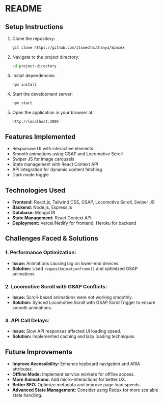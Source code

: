 # README

## Setup Instructions
1. Clone the repository:
   ```sh
   git clone https://github.com/itsmechaithanya/SpaceX
   ```
2. Navigate to the project directory:
   ```sh
   cd project-directory
   ```
3. Install dependencies:
   ```sh
   npm install
   ```
4. Start the development server:
   ```sh
   npm start
   ```
5. Open the application in your browser at:
   ```sh
   http://localhost:3000
   ```

## Features Implemented
- Responsive UI with interactive elements
- Smooth animations using GSAP and Locomotive Scroll
- Swiper JS for image carousels
- State management with React Context API
- API integration for dynamic content fetching
- Dark mode toggle

## Technologies Used
- **Frontend:** React.js, Tailwind CSS, GSAP, Locomotive Scroll, Swiper JS
- **Backend:** Node.js, Express.js
- **Database:** MongoDB
- **State Management:** React Context API
- **Deployment:** Vercel/Netlify for frontend, Heroku for backend

## Challenges Faced & Solutions
### 1. **Performance Optimization:**
   - **Issue:** Animations causing lag on lower-end devices.
   - **Solution:** Used `requestAnimationFrame()` and optimized GSAP animations.

### 2. **Locomotive Scroll with GSAP Conflicts:**
   - **Issue:** Scroll-based animations were not working smoothly.
   - **Solution:** Synced Locomotive Scroll with GSAP ScrollTrigger to ensure smooth animations.

### 3. **API Call Delays:**
   - **Issue:** Slow API responses affected UI loading speed.
   - **Solution:** Implemented caching and lazy loading techniques.

## Future Improvements
- **Improve Accessibility:** Enhance keyboard navigation and ARIA attributes.
- **Offline Mode:** Implement service workers for offline access.
- **More Animations:** Add micro-interactions for better UX.
- **Better SEO:** Optimize metadata and improve page load speeds.
- **Advanced State Management:** Consider using Redux for more scalable state handling.
